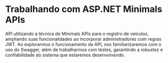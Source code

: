 # Trabalhando com ASP.NET Minimals APIs
API utilizando a técnica de Minimals APIs para o registro de veículos, ampliando suas funcionalidades ao incorporar administradores com regras JWT. 
Ao explorarmos o funcionamento da API, nos familiarizaremos com o uso do Swagger, além de trabalharmos com testes, garantindo a robustez e confiabilidade do sistema que estaremos desenvolvendo.
